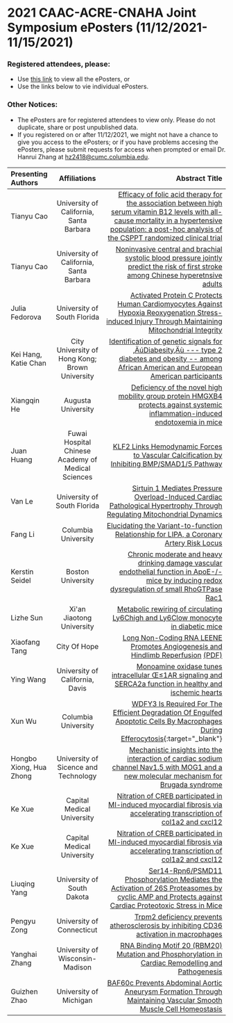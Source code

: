# 2021 CAAC-ACRE-CNAHA Joint Symposium ePosters (11/12/2021-11/15/2021)

### Registered attendees, please:
* Use [this link](https://drive.google.com/drive/folders/1WvXVpRDJVo-DctaEkfnqUXAZIa2Vwe0kre-OSpFlvqLii1_9Q7lfiQPD-MHJ8Yg7_HTinAJf?usp=sharing) to view all the ePosters, or
* Use the links below to vie individual ePosters.

### Other Notices:
* The ePosters are for registered attendees to view only. Please do not duplicate, share or post unpublished data. 
* If you registered on or after 11/12/2021, we might not have a chance to give you access to the ePosters; or if you have problems accesing the ePosters, please submit requests for access when prompted or email Dr. Hanrui Zhang at hz2418@cumc.columbia.edu. 


| Presenting Authors      | Affiliations     | Abstract Title    |
| :------------- | :----------: | -----------: |
| Tianyu Cao| 	University of California, Santa Barbara | [Efficacy of folic acid therapy for the association between high serum vitamin B12 levels with all-cause mortality in a hypertensive population: a post-hoc analysis of the CSPPT randomized clinical trial](https://drive.google.com/u/0/open?usp=forms_web&id=1N_uKIlML583pz4Gp1rdlJ1DrQIHlJtKk) |
| Tianyu Cao	| University of California, Santa Barbara | [Noninvasive central and brachial systolic blood pressure jointly predict the risk of first stroke among Chinese hyperetnsive adults](https://drive.google.com/u/0/open?usp=forms_web&id=1vy-ggYjRTLbyFhIu-dhCXJLobmMJ5Exb) |
|Julia Fedorova	| University of South Florida | [Activated Protein C Protects Human Cardiomyocytes Against Hypoxia Reoxygenation Stress-induced Injury Through Maintaining Mitochondrial Integrity](https://drive.google.com/u/0/open?usp=forms_web&id=17zTRl4aGcFTA_KQBepeJxFTw9msC2r7K) |
|Kei Hang, Katie Chan	|City University of Hong Kong; Brown University |	[Identification of genetic signals for ‚ÄúDiabesity‚Äù --- type 2 diabetes and obesity -- among African American and European American participants](https://drive.google.com/u/0/open?usp=forms_web&id=1XYoDfARCQvsX2pYh8V2STJ08xvrzv_nL) |
| Xiangqin He	 | Augusta University|	[Deficiency of the novel high mobility group protein HMGXB4 protects against systemic inflammation-induced endotoxemia in mice](https://drive.google.com/u/0/open?usp=forms_web&id=1aEzJr5O2etTzyeaCuL-TOkj56Kr_jAyE) |
|Juan Huang |	Fuwai Hospital Chinese Academy of Medical Sciences | [KLF2 Links Hemodynamic Forces to Vascular Calcification by Inhibiting BMP/SMAD1/5 Pathway](https://drive.google.com/u/0/open?usp=forms_web&id=1MVVaRi_PC78V2Xq1Lz0L646Q4Ujpnf3H) |
|Van Le	|University of South Florida | [Sirtuin 1 Mediates Pressure Overload-Induced Cardiac Pathological Hypertrophy Through Regulating Mitochondrial Dynamics](https://drive.google.com/u/0/open?usp=forms_web&id=181fQHaOWkRrKzc94lPDy52vh_jpuUCs_) |
|Fang Li	|Columbia University |	[Elucidating the Variant-to-function Relationship for LIPA, a Coronary Artery Risk Locus](https://drive.google.com/u/0/open?usp=forms_web&id=1CnMmKAz0bAmuAn0LBe7PiaGBjLpth4yp) |
| Kerstin Seidel |	Boston University| [Chronic moderate and heavy drinking damage vascular endothelial function in ApoE-/-mice by inducing redox dysregulation of small RhoGTPase Rac1](https://drive.google.com/u/0/open?usp=forms_web&id=18zFReWtYd3VLlqeImlmZWjQxKOFG3tAy) |
| Lizhe Sun	| Xi'an Jiaotong University | [Metabolic rewiring of circulating Ly6Chigh and Ly6Clow monocyte in  diabetic mice](https://drive.google.com/u/0/open?usp=forms_web&id=1RRJ7CNsUZwe4Vq_rfCzTsd_pl-7eICms) |
| Xiaofang Tang |	City Of Hope	| [Long Non-Coding RNA LEENE Promotes Angiogenesis and Hindlimb Reperfusion](https://drive.google.com/u/0/open?usp=forms_web&id=1meC_fCcA3eka38bggXG63RRXmQsNDnHX) [(PDF)](https://drive.google.com/u/0/open?usp=forms_web&id=1gH6VRiXaA7Y-dC_mpolNGjieVRMcGm-l)|
| Ying Wang|	University of California, Davis | [Monoamine oxidase tunes intracellular Œ≤1AR signaling and SERCA2a function in healthy and ischemic hearts](https://drive.google.com/u/0/open?usp=forms_web&id=17Wy-f0_x767E5obhZSP9aHANgjf1US6y) |
| Xun Wu	| Columbia University	| [WDFY3 Is Required For The Efficient Degradation Of Engulfed Apoptotic Cells By Macrophages During Efferocytosis](https://drive.google.com/u/0/open?usp=forms_web&id=10jxUL7eqNCDB_CrQ-ssXuB5xLLIqEWu4){:target="_blank"}|
|Hongbo Xiong,	Hua Zhong |University of Sicence and Technology | [Mechanistic insights into the interaction of cardiac sodium channel Nav1.5 with MOG1 and a new molecular mechanism for Brugada syndrome](https://drive.google.com/u/0/open?usp=forms_web&id=1bwiXr3wMB-CiMCbZDQWPhSQLd7-Godgb)|
|Ke Xue|	Capital Medical University |	[Nitration of CREB participated in MI-induced myocardial fibrosis via accelerating transcription of col1a2 and cxcl12](https://drive.google.com/u/0/open?usp=forms_web&id=1EhmGeNUk4kysFlYhb8x62GQ1DZvRKtT_) | 
|Ke Xue|	Capital Medical University |	[Nitration of CREB participated in MI-induced myocardial fibrosis via accelerating transcription of col1a2 and cxcl12](https://drive.google.com/u/0/open?usp=forms_web&id=15E-bmfd_C-KxbHgvqpehSvaD-L5WtjGx)| 
| Liuqing Yang	| University of South Dakota | [Ser14-Rpn6/PSMD11 Phosphorylation Mediates the Activation of 26S Proteasomes by cyclic AMP and Protects against Cardiac Proteotoxic Stress in Mice](https://drive.google.com/u/0/open?usp=forms_web&id=1oO1_1lT_APuG7pXyNAcK7CbTCTHxoqPT) |
|Pengyu Zong|	University of Connecticut|	[Trpm2 deficiency prevents atherosclerosis by inhibiting CD36 activation in macrophages](https://drive.google.com/u/0/open?usp=forms_web&id=1lmEjcjjrVp_9qG6dkTDIi8QWSfWYRcPb)|
|Yanghai Zhang|	University of Wisconsin-Madison | [RNA Binding Motif 20 (RBM20) Mutation and Phosphorylation in Cardiac Remodelling and Pathogenesis](https://drive.google.com/u/0/open?usp=forms_web&id=1CldJeUc2j2pFVb5EUnduJ0C5DrAsLOqi) |
| Guizhen Zhao	| University of Michigan | [BAF60c Prevents Abdominal Aortic Aneurysm Formation Through Maintaining Vascular Smooth Muscle Cell Homeostasis](https://drive.google.com/u/0/open?usp=forms_web&id=1TjJSWnDJ9JoNeS2MgDeku8D6jcRfvkqN) |
